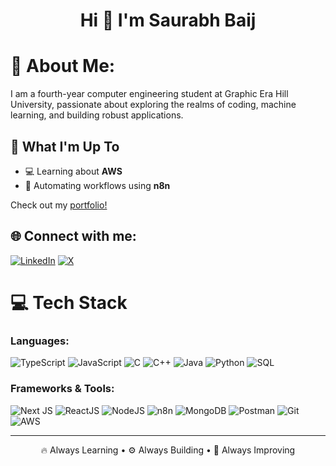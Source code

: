 <h1 align="center">Hi 👋 I'm Saurabh Baij</h1>

# 💫 About Me:
I am a fourth-year computer engineering student at Graphic Era Hill University, passionate about exploring the realms of coding, machine learning, and building robust applications.


## 🚀 What I'm Up To

- 💻 Learning about **AWS**
- 🔧 Automating workflows using **n8n**


Check out my [portfolio!](https://baij.co.in)

## 🌐 Connect with me:
[![LinkedIn](https://img.shields.io/badge/LinkedIn-%230077B5.svg?logo=linkedin&logoColor=white)](https://www.linkedin.com/in/saurabh-baij/)
 [![X](https://img.shields.io/badge/X-000000?style=for-the-badge&logo=twitter&logoColor=white)](https://x.com/SaurabhBaij)


# 💻 Tech Stack

### Languages:
![TypeScript](https://img.shields.io/badge/typescript-%23007ACC.svg?style=for-the-badge&logo=typescript&logoColor=white)
![JavaScript](https://img.shields.io/badge/javascript-%23323330.svg?style=for-the-badge&logo=javascript&logoColor=%23F7DF1E)
![C](https://img.shields.io/badge/C-00599C?style=for-the-badge&logo=c&logoColor=white)
![C++](https://img.shields.io/badge/C++-00599C?style=for-the-badge&logo=c%2B%2B&logoColor=white)
![Java](https://img.shields.io/badge/java-%23ED8B00.svg?style=for-the-badge&logo=java&logoColor=white)
![Python](https://img.shields.io/badge/python-%233776AB.svg?style=for-the-badge&logo=python&logoColor=white)
![SQL](https://img.shields.io/badge/sql-%2307405e.svg?style=for-the-badge&logo=postgresql&logoColor=white)

### Frameworks & Tools:
![Next JS](https://img.shields.io/badge/Next.js-000000?style=for-the-badge&logo=nextdotjs&logoColor=white)
![ReactJS](https://img.shields.io/badge/react-%2320232a.svg?style=for-the-badge&logo=react&logoColor=%2361DAFB)
![NodeJS](https://img.shields.io/badge/node.js-6DA55F?style=for-the-badge&logo=node.js&logoColor=white)
![n8n](https://img.shields.io/badge/n8n-F5911D?style=for-the-badge&logo=n8n&logoColor=white)
![MongoDB](https://img.shields.io/badge/MongoDB-4EA94B?style=for-the-badge&logo=mongodb&logoColor=white)
![Postman](https://img.shields.io/badge/Postman-FF6C37?style=for-the-badge&logo=postman&logoColor=white)
![Git](https://img.shields.io/badge/git-%23F05033.svg?style=for-the-badge&logo=git&logoColor=white)
![AWS](https://img.shields.io/badge/AWS-%23232F3E.svg?style=for-the-badge&logo=amazon-aws&logoColor=white)

---

<p align="center">
🔥 Always Learning • ⚙️ Always Building • 🚀 Always Improving
</p>
